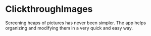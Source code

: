 ClickthroughImages
==================

Screening heaps of pictures has never been simpler. The app helps organizing and modifying them in a very quick and easy way.
